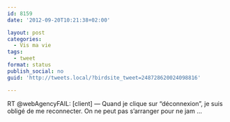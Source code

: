 ```yaml
---
id: 8159
date: '2012-09-20T10:21:38+02:00'

layout: post
categories:
  - Vis ma vie
tags:
  - tweet
format: status
publish_social: no
guid: 'http://tweets.local/?birdsite_tweet=248728620024098816'

---
```


RT @webAgencyFAIL: \[client\] — Quand je clique sur “déconnexion”, je suis obligé de me reconnecter. On ne peut pas s’arranger pour ne jam …